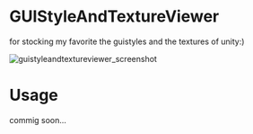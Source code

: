 # GUIStyleAndTextureViewer
for stocking my favorite the guistyles and the textures of unity:)

![guistyleandtextureviewer_screenshot](https://github.com/charcolle/GUIStyleAndTextureViewer/blob/master/DescFiles/GUIStyleAndTextureViewer_ScreenShot.png?raw=true)

# Usage
commig soon...
